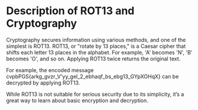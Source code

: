 
# Description of ROT13 and Cryptography
Cryptography secures information using various methods, and one of the simplest is ROT13. ROT13, or "rotate by 13 places," is a Caesar cipher that shifts each letter 13 places in the alphabet. For example, 'A' becomes 'N', 'B' becomes 'O', and so on. Applying ROT13 twice returns the original text.

For example, the encoded message cvpbPGS{arkg_gvzr_V'yy_gel_2_ebhaqf_bs_ebg13_GYpXOHqX} can be decrypted by applying ROT13.

While ROT13 is not suitable for serious security due to its simplicity, it’s a great way to learn about basic encryption and decryption.





